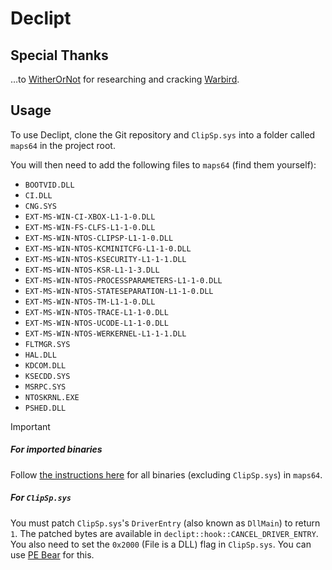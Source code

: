 # Declipt

## Special Thanks
…to [WitherOrNot](https://github.com/WitherOrNot) for researching and cracking [Warbird](https://github.com/WitherOrNot/warbird-docs/tree/main).

## Usage
To use Declipt, clone the Git repository and `ClipSp.sys` into a folder called `maps64` in the project root.

You will then need to add the following files to `maps64` (find them yourself):
- `BOOTVID.DLL`
- `CI.DLL`
- `CNG.SYS`
- `EXT-MS-WIN-CI-XBOX-L1-1-0.DLL`
- `EXT-MS-WIN-FS-CLFS-L1-1-0.DLL`
- `EXT-MS-WIN-NTOS-CLIPSP-L1-1-0.DLL`
- `EXT-MS-WIN-NTOS-KCMINITCFG-L1-1-0.DLL`
- `EXT-MS-WIN-NTOS-KSECURITY-L1-1-1.DLL`
- `EXT-MS-WIN-NTOS-KSR-L1-1-3.DLL`
- `EXT-MS-WIN-NTOS-PROCESSPARAMETERS-L1-1-0.DLL`
- `EXT-MS-WIN-NTOS-STATESEPARATION-L1-1-0.DLL`
- `EXT-MS-WIN-NTOS-TM-L1-1-0.DLL`
- `EXT-MS-WIN-NTOS-TRACE-L1-1-0.DLL`
- `EXT-MS-WIN-NTOS-UCODE-L1-1-0.DLL`
- `EXT-MS-WIN-NTOS-WERKERNEL-L1-1-1.DLL`
- `FLTMGR.SYS`
- `HAL.DLL`
- `KDCOM.DLL`
- `KSECDD.SYS`
- `MSRPC.SYS`
- `NTOSKRNL.EXE`
- `PSHED.DLL`

> [!IMPORTANT]
##### For imported binaries
Follow [the instructions here](https://x64dbg.com/blog/2017/06/08/kernel-driver-unpacking.html#faking-the-kernel-imports) for all binaries (excluding `ClipSp.sys`) in `maps64`.
##### For `ClipSp.sys`
You must patch `ClipSp.sys`'s `DriverEntry` (also known as `DllMain`) to return `1`. The patched bytes are available in `declipt::hook::CANCEL_DRIVER_ENTRY`. You also need to set the `0x2000` (File is a DLL) flag in `ClipSp.sys`. You can use [PE Bear](https://github.com/hasherezade/pe-bear) for this.
